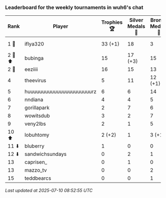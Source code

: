 ### Leaderboard for the weekly tournaments in wuh6's chat
| Rank | Player | Trophies 🏆 | Silver Medals 🥈 | Bronze Medals 🥉 | Points |
|------|--------|-------------|------------------|------------------|--------|
| 1 🥇 | iflya320 | 33 (+1) | 18 | 3 | 118.5 (+3.0) |
| 2 🥈 ⬆| bubinga | 15 | 17 (+3) | 15 | 69.5 (+3.0) |
| 2 🥈 | eeziiii | 16 | 15 | 13 | 69.5 |
| 4 | theevirus | 5 | 11 | 12 (+1) | 32.0 (+0.5) |
| 5 | huuuuuuuuuuuuuuuuuuuuuurz | 6 | 6 | 14 | 31.0 |
| 6 | nndiana | 4 | 4 | 5 | 18.5 |
| 7 | gorillapark | 2 | 7 | 6 | 16.0 |
| 8 | wowitsdub | 3 | 2 | 7 | 14.5 |
| 9 | veny2lbs | 2 | 1 | 5 | 9.5 |
| 10 ⬆| lobuhtomy | 2 (+2) | 1 | 3 (+1) | 8.5 (+6.5) |
| 11 ⬇| bluberry | 1 | 0 | 0 | 3.0 |
| 12 ⬇| sandwichsundays | 0 | 2 | 1 | 2.5 |
| 13 | caprisen_ | 0 | 1 | 0 | 1.0 |
| 13 | mazzo_tv | 0 | 0 | 2 | 1.0 |
| 15 | teddbearcs | 0 | 0 | 1 | 0.5 |

_Last updated at 2025-07-10 08:52:55 UTC_